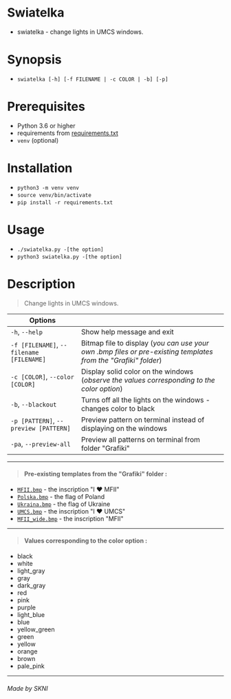 
# Swiatelka
* swiatelka - change lights in UMCS windows.

# Synopsis
* `swiatelka [-h] [-f FILENAME | -c COLOR | -b] [-p]`

# Prerequisites
* Python 3.6 or higher
* requirements from [requirements.txt](requirements.txt)
* `venv` (optional)

# Installation
* `python3 -m venv venv`
* `source venv/bin/activate`
* `pip install -r requirements.txt`

# Usage
* `./swiatelka.py -[the option]`
* `python3 swiatelka.py -[the option]`

# Description
> Change lights in UMCS windows.

| Options   |           |
|-----------|-----------|
| `-h`, `--help` | Show help message and exit |
| `-f [FILENAME]`, `--filename [FILENAME]` | Bitmap file to display (*you can use your own .bmp files or pre-existing templates from the "Grafiki" folder*) |
| `-c [COLOR]`, `--color [COLOR]` | Display solid color on the windows (*observe the values corresponding to the color option*)|
| `-b`, `--blackout` | Turns off all the lights on the windows - changes color to black|
| `-p [PATTERN]`, `--preview [PATTERN]` | Preview pattern on terminal instead of displaying on the windows|
| `-pa`, `--preview-all` | Preview all patterns on terminal from folder "Grafiki"|
***
> #### Pre-existing templates from the "Grafiki" folder :
* [`MFII.bmp`](Grafiki/MFII.bmp) - the inscription "I ❤️ MFII"
* [`Polska.bmp`](Grafiki/Polska.bmp) - the flag of Poland
* [`Ukraina.bmp`](Grafiki/Ukraina.bmp) - the flag of Ukraine
* [`UMCS.bmp`](Grafiki/UMCS.bmp) - the inscription "I ❤️ UMCS"
* [`MFII_wide.bmp`](Grafiki/MFII_wide.bmp) - the inscription "MFII"
***
> #### Values corresponding to the color option :
* black
* white
* light_gray
* gray
* dark_gray
* red
* pink
* purple
* light_blue
* blue
* yellow_green
* green
* yellow
* orange
* brown
* pale_pink
***
###### *Made by SKNI*

